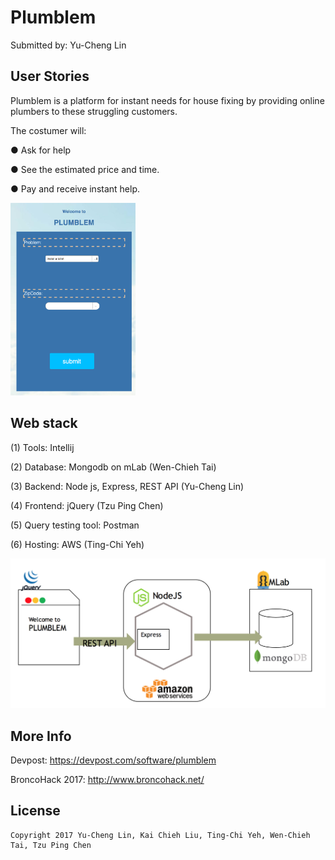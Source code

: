 # Plumblem

Submitted by: Yu-Cheng Lin

## User Stories
Plumblem is a platform for instant needs for house fixing by providing online plumbers to these struggling customers.

The costumer will:

● Ask for help

● See the estimated price and time.

● Pay and receive instant help.

<img src='https://raw.githubusercontent.com/owen31302/Plumber/master/presentation/Screen%20Shot%202017-04-15%20at%2021.22.34.png' title='Plumblem' width='200px' alt='Plumblem' />

## Web stack
(1) Tools: Intellij

(2) Database: Mongodb on mLab (Wen-Chieh Tai)

(3) Backend: Node js, Express, REST API (Yu-Cheng Lin)

(4) Frontend: jQuery (Tzu Ping Chen)

(5) Query testing tool: Postman

(6) Hosting: AWS (Ting-Chi Yeh)

<img src='https://raw.githubusercontent.com/owen31302/Plumber/master/presentation/Screen%20Shot%202017-04-15%20at%2021.18.52.png' title='stack' width='' alt='stack' />

## More Info

Devpost: https://devpost.com/software/plumblem

BroncoHack 2017: http://www.broncohack.net/

## License

    Copyright 2017 Yu-Cheng Lin, Kai Chieh Liu, Ting-Chi Yeh, Wen-Chieh Tai, Tzu Ping Chen

